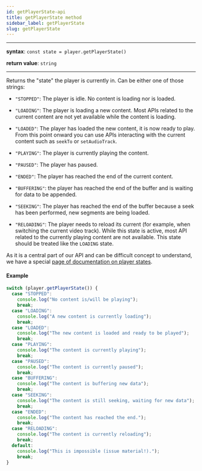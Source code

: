 ```yaml
---
id: getPlayerState-api
title: getPlayerState method
sidebar_label: getPlayerState
slug: getPlayerState
---
```


---

**syntax**: `const state = player.getPlayerState()`

**return value**: `string`

---

Returns the "state" the player is currently in.
Can be either one of those strings:

- `"STOPPED"`: The player is idle. No content is loading nor is loaded.

- `"LOADING"`: The player is loading a new content.
  Most APIs related to the current content are not yet available while the
  content is loading.

- `"LOADED"`: The player has loaded the new content, it is now ready to
  play.
  From this point onward you can use APIs interacting with the current content
  such as `seekTo` or `setAudioTrack`.

- `"PLAYING"`: The player is currently playing the content.

- `"PAUSED"`: The player has paused.

- `"ENDED"`: The player has reached the end of the current content.

- `"BUFFERING"`: the player has reached the end of the buffer and is waiting
  for data to be appended.

- `"SEEKING"`: The player has reached the end of the buffer because a seek
  has been performed, new segments are being loaded.

- `"RELOADING"`: The player needs to reload its current (for example, when
  switching the current video track).
  While this state is active, most API related to the currently playing
  content are not available. This state should be treated like the `LOADING`
  state.

As it is a central part of our API and can be difficult concept to understand,
we have a special [page of documentation on player states](../states.md).

#### Example

```js
switch (player.getPlayerState()) {
  case "STOPPED":
    console.log("No content is/will be playing");
    break;
  case "LOADING":
    console.log("A new content is currently loading");
    break;
  case "LOADED":
    console.log("The new content is loaded and ready to be played");
    break;
  case "PLAYING":
    console.log("The content is currently playing");
    break;
  case "PAUSED":
    console.log("The content is currently paused");
    break;
  case "BUFFERING":
    console.log("The content is buffering new data");
    break;
  case "SEEKING":
    console.log("The content is still seeking, waiting for new data");
    break;
  case "ENDED":
    console.log("The content has reached the end.");
    break;
  case "RELOADING":
    console.log("The content is currently reloading");
    break;
  default:
    console.log("This is impossible (issue material!).");
    break;
}
```
